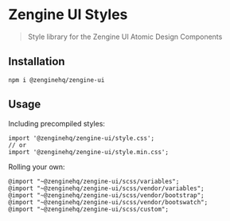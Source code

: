 # Zengine UI Styles

> Style library for the Zengine UI Atomic Design Components

## Installation

```
npm i @zenginehq/zengine-ui
```

## Usage

Including precompiled styles:
```
import '@zenginehq/zengine-ui/style.css';
// or
import '@zenginehq/zengine-ui/style.min.css';
```

Rolling your own:
```
@import "~@zenginehq/zengine-ui/scss/variables";
@import "~@zenginehq/zengine-ui/scss/vendor/variables";
@import "~@zenginehq/zengine-ui/scss/vendor/bootstrap";
@import "~@zenginehq/zengine-ui/scss/vendor/bootswatch";
@import "~@zenginehq/zengine-ui/scss/custom";
```
